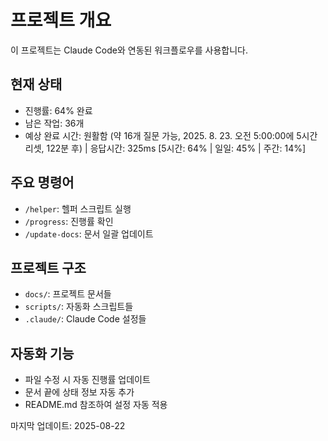 # 프로젝트 개요

이 프로젝트는 Claude Code와 연동된 워크플로우를 사용합니다.

## 현재 상태
- 진행률: 64% 완료
- 남은 작업: 36개
- 예상 완료 시간: 원활함 (약 16개 질문 가능, 2025. 8. 23. 오전 5:00:00에 5시간 리셋, 122분 후) | 응답시간: 325ms [5시간: 64% | 일일: 45% | 주간: 14%]

## 주요 명령어
- `/helper`: 헬퍼 스크립트 실행
- `/progress`: 진행률 확인
- `/update-docs`: 문서 일괄 업데이트

## 프로젝트 구조
- `docs/`: 프로젝트 문서들
- `scripts/`: 자동화 스크립트들
- `.claude/`: Claude Code 설정들

## 자동화 기능
- 파일 수정 시 자동 진행률 업데이트
- 문서 끝에 상태 정보 자동 추가
- README.md 참조하여 설정 자동 적용

마지막 업데이트: 2025-08-22
